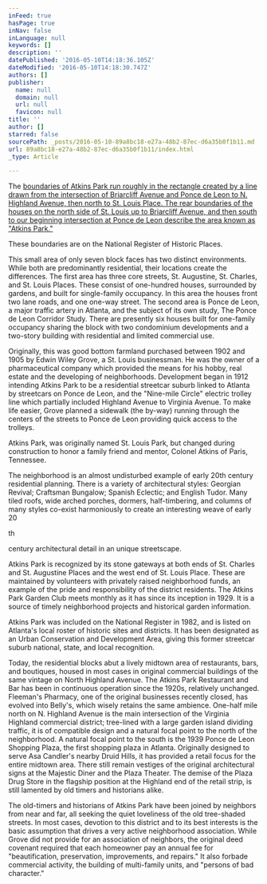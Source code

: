 ```yaml
---
inFeed: true
hasPage: true
inNav: false
inLanguage: null
keywords: []
description: ''
datePublished: '2016-05-10T14:18:36.105Z'
dateModified: '2016-05-10T14:18:30.747Z'
authors: []
publisher:
  name: null
  domain: null
  url: null
  favicon: null
title: ''
author: []
starred: false
sourcePath: _posts/2016-05-10-89a8bc18-e27a-48b2-87ec-d6a35b0f1b11.md
url: 89a8bc18-e27a-48b2-87ec-d6a35b0f1b11/index.html
_type: Article

---
```

The [boundaries of Atkins Park run roughly in the rectangle created by a line drawn from the intersection of Briarcliff Avenue and Ponce de Leon to N. Highland Avenue, then north to St. Louis Place. The rear boundaries of the houses on the north side of St. Louis up to Briarcliff Avenue, and then south to our beginning intersection at Ponce de Leon describe the area known as "Atkins Park."][0]

These boundaries are on the National Register of Historic Places.

This small area of only seven block faces has two distinct environments. While both are predominantly residential, their locations create the differences. The first area has three core streets, St. Augustine, St. Charles, and St. Louis Places. These consist of one-hundred houses, surrounded by gardens, and built for single-family occupancy. In this area the houses front two lane roads, and one one-way street. The second area is Ponce de Leon, a major traffic artery in Atlanta, and the subject of its own study, The Ponce de Leon Corridor Study. There are presently six houses built for one-family occupancy sharing the block with two condominium developments and a two-story building with residential and limited commercial use.

Originally, this was good bottom farmland purchased between 1902 and 1905 by Edwin Wiley Grove, a St. Louis businessman. He was the owner of a pharmaceutical company which provided the means for his hobby, real estate and the developing of neighborhoods. Development began in 1912 intending Atkins Park to be a residential streetcar suburb linked to Atlanta by streetcars on Ponce de Leon, and the "Nine-mile Circle" electric trolley line which partially included Highland Avenue to Virginia Avenue. To make life easier, Grove planned a sidewalk (the by-way) running through the centers of the streets to Ponce de Leon providing quick access to the trolleys.

Atkins Park, was originally named St. Louis Park, but changed during construction to honor a family friend and mentor, Colonel Atkins of Paris, Tennessee.

The neighborhood is an almost undisturbed example of early 20th century residential planning. There is a variety of architectural styles: Georgian Revival; Craftsman Bungalow; Spanish Eclectic; and English Tudor. Many tiled roofs, wide arched porches, dormers, half-timbering, and columns of many styles co-exist harmoniously to create an interesting weave of early 20

th

century architectural detail in an unique streetscape.

Atkins Park is recognized by its stone gateways at both ends of St. Charles and St. Augustine Places and the west end of St. Louis Place. These are maintained by volunteers with privately raised neighborhood funds, an example of the pride and responsibility of the district residents. The Atkins Park Garden Club meets monthly as it has since its inception in 1929\. It is a source of timely neighborhood projects and historical garden information.

Atkins Park was included on the National Register in 1982, and is listed on Atlanta's local roster of historic sites and districts. It has been designated as an Urban Conservation and Development Area, giving this former streetcar suburb national, state, and local recognition.

Today, the residential blocks abut a lively midtown area of restaurants, bars, and boutiques, housed in most cases in original commercial buildings of the same vintage on North Highland Avenue. The Atkins Park Restaurant and Bar has been in continuous operation since the 1920s, relatively unchanged. Fleeman's Pharmacy, one of the original businesses recently closed, has evolved into Belly's, which wisely retains the same ambience. One-half mile north on N. Highland Avenue is the main intersection of the Virginia Highland commercial district; tree-lined with a large garden island dividing traffic, it is of compatible design and a natural focal point to the north of the neighborhood. A natural focal point to the south is the 1939 Ponce de Leon Shopping Plaza, the first shopping plaza in Atlanta. Originally designed to serve Asa Candler's nearby Druid Hills, it has provided a retail focus for the entire midtown area. There still remain vestiges of the original architectural signs at the Majestic Diner and the Plaza Theater. The demise of the Plaza Drug Store in the flagship position at the Highland end of the retail strip, is still lamented by old timers and historians alike.

The old-timers and historians of Atkins Park have been joined by neighbors from near and far, all seeking the quiet loveliness of the old tree-shaded streets. In most cases, devotion to this district and to its best interests is the basic assumption that drives a very active neighborhood association. While Grove did not provide for an association of neighbors, the original deed covenant required that each homeowner pay an annual fee for "beautification, preservation, improvements, and repairs." It also forbade commercial activity, the building of multi-family units, and "persons of bad character."



[0]: http://atkinspark.org/html/maps.html